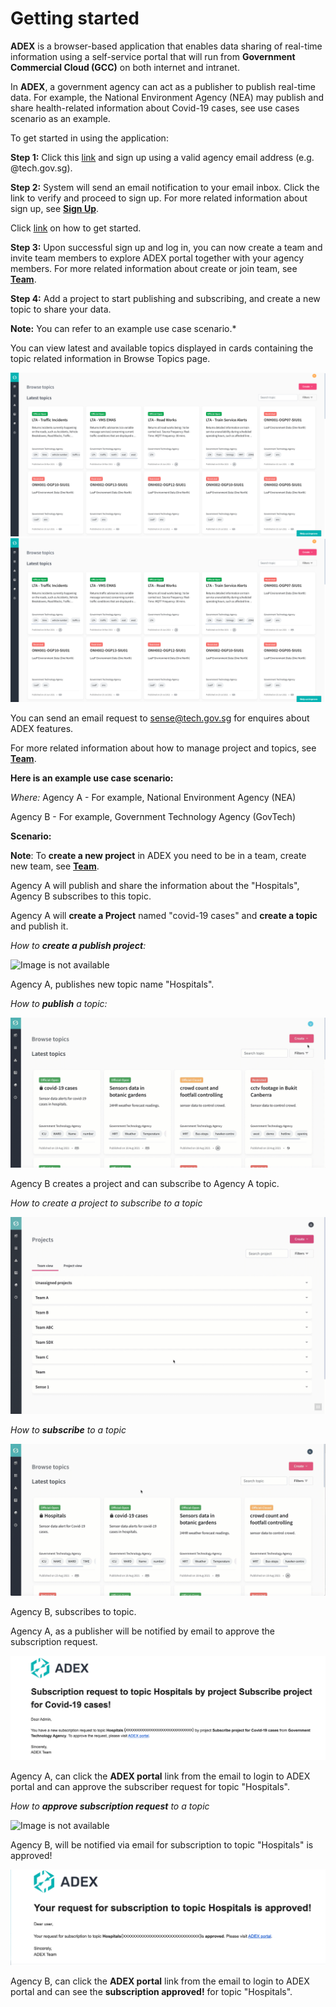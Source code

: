 
# Getting started

**ADEX** is a browser-based application that enables data sharing of real-time information using a self-service portal that will run from **Government Commercial Cloud (GCC)** on both internet and intranet. 

In **ADEX**, a government agency can act as a publisher to publish real-time data. For example, the National Environment Agency (NEA) may publish and share health-related information about Covid-19 cases, see use cases scenario as an example.

To get started in using the application:

**Step 1:** Click this [link](https://sdx.sensors.gov.sg/sdx/home) and sign up using a valid agency email address (e.g. @tech.gov.sg). 

**Step 2:** System will send an email notification to your email inbox. Click the link to verify and proceed to sign up. For more related information about sign up, see **[Sign Up](/User%20Guide/Home%20Page?id=sign-up)**.

Click [link](https://d3uzjhjcl6zsbz.cloudfront.net/how-to-get-started-on-ADEX.mp4) on how to get started. 

**Step 3:** Upon successful sign up and log in, you can now create a team and invite team members to explore ADEX portal together with your agency members. For more related information about create or join team, see **[Team](/User%20Guide/Home%20Page?id=team)**.

**Step 4:** Add a project to start publishing and subscribing, and create a new topic to share your data.

 **Note:** You can refer to an example use case scenario.*

   You can view latest and available topics displayed in cards containing the topic related information in Browse Topics page.

   ![Image is not available](/assets/Fig1.png)
   ![](assets/Fig1.png)

You can send an email request to <sense@tech.gov.sg> for enquires about ADEX features.

For more related information about how to manage project and topics, see **[Team](/User%20Guide/Home%20Page?id=team)**.

**Here is an example use case scenario:**

*Where:*
Agency A - For example, National Environment Agency (NEA)

Agency B - For example, Government Technology Agency (GovTech)


**Scenario:**

**Note**: To **create a new project** in ADEX you need to be in a team, create new team, see **[Team](/User%20Guide/Home%20Page?id=team)**.

Agency A will publish and share the information about the "Hospitals", Agency B subscribes to this topic.

Agency A will **create a Project** named "covid-19 cases" and **create a topic** and publish it.


*How to **create a publish project**:*

![Image is not available](/assets/vid1createproject.gif)

Agency A, publishes new topic name "Hospitals".

*How to **publish** a topic:*

![Image is not available](/assets/vid2publishtopic.gif)

Agency B creates a project and can subscribe to Agency A topic.

*How to create a project to subscribe to a topic*

![Image is not available](/assets/vid3createprojectforsubscribe.gif)

*How to **subscribe** to a topic*

![Image is not available](/assets/vid4subscribetotopic.gif)

Agency B, subscribes to topic.

Agency A, as a publisher will be notified by email to approve the subscription request. 

![Image is not available](/assets/Fig71.png)

Agency A, can click the **ADEX portal** link from the email to login to ADEX portal and can approve the subscriber request for topic "Hospitals".

*How to **approve subscription request** to a topic*

![Image is not available](/assets/vid5approvedsubscribetopic.gif)

Agency B, will be notified via email for subscription to topic "Hospitals" is approved!

![Image is not available](/assets/Fig71a.png)

Agency B, can click the **ADEX portal** link from the email to login to ADEX portal and can see the **subscription approved!** for topic "Hospitals".
